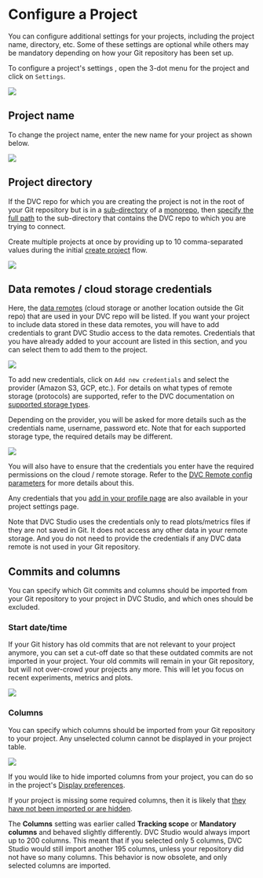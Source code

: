 # Configure a Project

You can configure additional settings for your projects, including the project
name, directory, etc. Some of these settings are optional while others may be
mandatory depending on how your Git repository has been set up.

To configure a project's settings , open the 3-dot menu for the project and
click on `Settings`.

![](https://static.iterative.ai/img/studio/project_open_settings.png)

## Project name

To change the project name, enter the new name for your project as shown below.

![](https://static.iterative.ai/img/studio/project_settings_view_name.png)

## Project directory

If the DVC repo for which you are creating the project is not in the root of
your Git repository but is in a
[sub-directory](/doc/command-reference/init#initializing-dvc-in-subdirectories)
of a [monorepo](https://en.wikipedia.org/wiki/Monorepo), then
[specify the full path](/doc/studio/user-guide/experiments/configure-a-project#project-directory)
to the sub-directory that contains the DVC repo to which you are trying to
connect.

<admon type="note">

Create multiple projects at once by providing up to 10 comma-separated values
during the initial [create project] flow.

</admon>

![](https://static.iterative.ai/img/studio/project_settings_sub_directory.png)

[create project]:
  /doc/studio/user-guide/experiments/create-a-project#create-multiple-projects-from-a-single-git-repository

## Data remotes / cloud storage credentials

Here, the [data remotes](/doc/user-guide/data-management/remote-storage) (cloud
storage or another location outside the Git repo) that are used in your DVC repo
will be listed. If you want your project to include data stored in these data
remotes, you will have to add credentials to grant DVC Studio access to the data
remotes. Credentials that you have already added to your account are listed in
this section, and you can select them to add them to the project.

![](https://static.iterative.ai/img/studio/view_settings_credentials.png)

To add new credentials, click on `Add new credentials` and select the provider
(Amazon S3, GCP, etc.). For details on what types of remote storage (protocols)
are supported, refer to the DVC documentation on [supported storage types].

Depending on the provider, you will be asked for more details such as the
credentials name, username, password etc. Note that for each supported storage
type, the required details may be different.

![](https://static.iterative.ai/img/studio/s3_remote_settings_v2.png)

You will also have to ensure that the credentials you enter have the required
permissions on the cloud / remote storage. Refer to the [DVC Remote config
parameters] for more details about this.

Any credentials that you
[add in your profile page](/doc/studio/user-guide/account-management#cloud-credentials)
are also available in your project settings page.

Note that DVC Studio uses the credentials only to read plots/metrics files if
they are not saved in Git. It does not access any other data in your remote
storage. And you do not need to provide the credentials if any DVC data remote
is not used in your Git repository.

[supported storage types]:
  /doc/user-guide/data-management/remote-storage#supported-storage-types
[dvc remote config parameters]:
  /doc/command-reference/remote/modify#available-parameters-per-storage-type

## Commits and columns

You can specify which Git commits and columns should be imported from your Git
repository to your project in DVC Studio, and which ones should be excluded.

### Start date/time

If your Git history has old commits that are not relevant to your project
anymore, you can set a cut-off date so that these outdated commits are not
imported in your project. Your old commits will remain in your Git repository,
but will not over-crowd your projects any more. This will let you focus on
recent experiments, metrics and plots.

![](https://static.iterative.ai/img/studio/project_settings_start_date_time.gif)

### Columns

You can specify which columns should be imported from your Git repository to
your project. Any unselected column cannot be displayed in your project table.

![](https://static.iterative.ai/img/studio/project_settings_columns.png)

If you would like to hide imported columns from your project, you can do so in
the project's [Display preferences].

If your project is missing some required columns, then it is likely that
[they have not been imported or are hidden](/doc/studio/user-guide/troubleshooting#project-does-not-contain-the-columns-that-i-want).

<admon type="warn">

The **Columns** setting was earlier called **Tracking scope** or **Mandatory
columns** and behaved slightly differently. DVC Studio would always import up to
200 columns. This meant that if you selected only 5 columns, DVC Studio would
still import another 195 columns, unless your repository did not have so many
columns. This behavior is now obsolete, and only selected columns are imported.

</admon>

[display preferences]:
  /doc/studio/user-guide/experiments/explore-ml-experiments#columns
